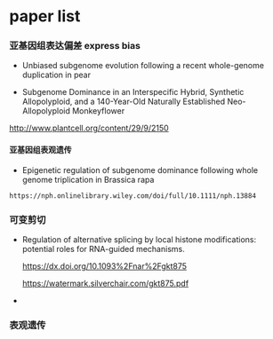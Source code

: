 # paper list

### 亚基因组表达偏差 express bias

+   Unbiased subgenome evolution following a recent whole-genome duplication in pear  

+   Subgenome Dominance in an Interspecific Hybrid, Synthetic Allopolyploid, and a 140-Year-Old Naturally Established Neo-Allopolyploid Monkeyflower  

   http://www.plantcell.org/content/29/9/2150 

  #### 亚基因组表观遗传

  +  Epigenetic regulation of subgenome dominance following whole genome triplication in Brassica rapa  

    https://nph.onlinelibrary.wiley.com/doi/full/10.1111/nph.13884 



### 可变剪切

+ Regulation of alternative splicing by local histone modifications: potential roles for RNA-guided mechanisms.

  https://dx.doi.org/10.1093%2Fnar%2Fgkt875

   https://watermark.silverchair.com/gkt875.pdf 

+ 





### 表观遗传

